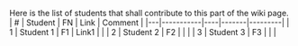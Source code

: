 Here is the list of students that shall contribute to this part of the wiki page. 
| # | Student   | FN | Link  | Comment |
|---|-----------|----|-------|---------|
| 1 | Student 1 | F1 | Link1 |         |
| 2 | Student 2 | F2 |       |         |
| 3 | Student 3 | F3 |       |         |